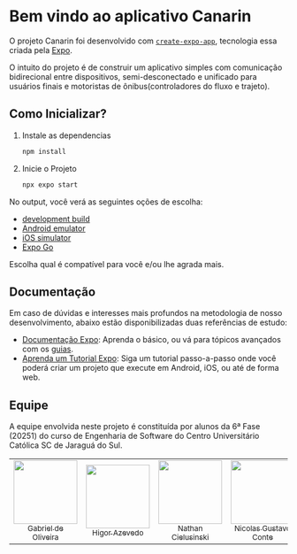 # Bem vindo ao aplicativo Canarin

O projeto Canarin foi desenvolvido com [`create-expo-app`](https://www.npmjs.com/package/create-expo-app), tecnologia essa criada pela [Expo](https://expo.dev). 

O intuito do projeto é de construir um aplicativo simples com comunicação bidirecional entre dispositivos, semi-desconectado e unificado para usuários finais e motoristas de ônibus(controladores do fluxo e trajeto).

## Como Inicializar?

1. Instale as dependencias

   ```bash
   npm install
   ```

2. Inicie o Projeto

   ```bash
   npx expo start
   ```

No output, você verá as seguintes oções de escolha:

- [development build](https://docs.expo.dev/develop/development-builds/introduction/)
- [Android emulator](https://docs.expo.dev/workflow/android-studio-emulator/)
- [iOS simulator](https://docs.expo.dev/workflow/ios-simulator/)
- [Expo Go](https://expo.dev/go)

Escolha qual é compatível para você e/ou lhe agrada mais.

## Documentação

Em caso de dúvidas e interesses mais profundos na metodologia de nosso desenvolvimento, abaixo estão disponibilizadas duas referências de estudo:

- [Documentação Expo](https://docs.expo.dev/): Aprenda o básico, ou vá para tópicos avançados com os [guias](https://docs.expo.dev/guides).
- [Aprenda um Tutorial Expo](https://docs.expo.dev/tutorial/introduction/): Siga um tutorial passo-a-passo onde você poderá criar um projeto que execute em Android, iOS, ou até de forma web.

## Equipe
A equipe envolvida neste projeto é constituída por alunos da 6ª Fase (20251) do curso de Engenharia de Software do Centro Universitário Católica SC de Jaraguá do Sul.

<div align="center">
<table>
  <tr>
    <td align="center"><a href="https://github.com/Gabrid-0"><img loading="lazy" src="https://avatars.githubusercontent.com/u/148984768?v=4" width="115"><br><sub>Gabriel de Oliveira</sub></a></td>
    <td align="center"><a href="https://github.com/HigorAz"><img loading="lazy" src="https://avatars.githubusercontent.com/u/141787745?v=4" width="115"><br><sub>Higor Azevedo</sub></a></td>
    <td align="center"><a href="https://github.com/AoiteFoca"><img loading="lazy" src="https://avatars.githubusercontent.com/u/141975272?v=4" width="115"><br><sub>Nathan Cielusinski</sub></a></td>
    <td align="center"><a href="https://github.com/MrNicolass"><img loading="lazy" src="https://avatars.githubusercontent.com/u/80847876?v=4" width="115"><br><sub>Nicolas Gustavo Conte</sub></a></td>
  </tr>
</div>
